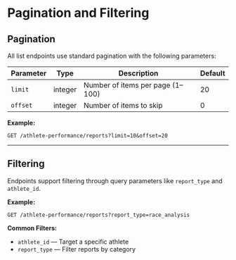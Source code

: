 # Pagination and Filtering

## Pagination
All list endpoints use standard pagination with the following parameters:

| Parameter | Type | Description | Default |
|------------|------|-------------|----------|
| `limit` | integer | Number of items per page (1–100) | 20 |
| `offset` | integer | Number of items to skip | 0 |

**Example:**
```
GET /athlete-performance/reports?limit=10&offset=20
```

---

## Filtering
Endpoints support filtering through query parameters like `report_type` and `athlete_id`.

**Example:**
```
GET /athlete-performance/reports?report_type=race_analysis
```

**Common Filters:**
- `athlete_id` — Target a specific athlete
- `report_type` — Filter reports by category
